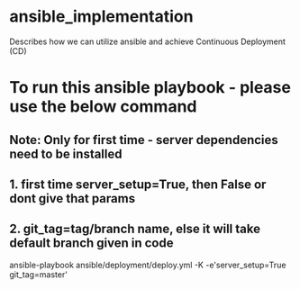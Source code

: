 # ansible_implementation
Describes how we can utilize ansible and achieve Continuous Deployment (CD)

# To run this ansible playbook - please use the below command
## Note: Only for first time - server dependencies need to be installed
## 1. first time server_setup=True, then False or dont give that params
## 2. git_tag=tag/branch name, else it will take default branch given in code
ansible-playbook ansible/deployment/deploy.yml -K -e'server_setup=True git_tag=master'

